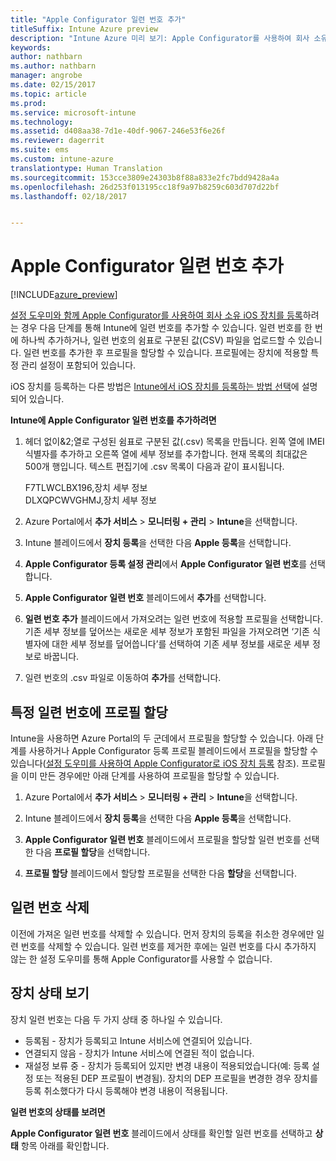 ```yaml
---
title: "Apple Configurator 일련 번호 추가"
titleSuffix: Intune Azure preview
description: "Intune Azure 미리 보기: Apple Configurator를 사용하여 회사 소유 iOS 장치에 일련 번호를 추가하는 방법을 알아봅니다."
keywords: 
author: nathbarn
ms.author: nathbarn
manager: angrobe
ms.date: 02/15/2017
ms.topic: article
ms.prod: 
ms.service: microsoft-intune
ms.technology: 
ms.assetid: d408aa38-7d1e-40df-9067-246e53f6e26f
ms.reviewer: dagerrit
ms.suite: ems
ms.custom: intune-azure
translationtype: Human Translation
ms.sourcegitcommit: 153cce3809e24303b8f88a833e2fc7bdd9428a4a
ms.openlocfilehash: 26d253f013195cc18f9a97b8259c603d707d22bf
ms.lasthandoff: 02/18/2017


---
```


# <a name="add-apple-configurator-serial-numbers"></a>Apple Configurator 일련 번호 추가

[!INCLUDE[azure_preview](../includes/azure_preview.md)]

[설정 도우미와 함께 Apple Configurator를 사용하여 회사 소유 iOS 장치를 등록](enroll-ios-devices-with-apple-configurator-and-setup-assistant.md)하려는 경우 다음 단계를 통해 Intune에 일련 번호를 추가할 수 있습니다. 일련 번호를 한 번에 하나씩 추가하거나, 일련 번호의 쉼표로 구분된 값(CSV) 파일을 업로드할 수 있습니다. 일련 번호를 추가한 후 프로필을 할당할 수 있습니다. 프로필에는 장치에 적용할 특정 관리 설정이 포함되어 있습니다.

iOS 장치를 등록하는 다른 방법은 [Intune에서 iOS 장치를 등록하는 방법 선택](choose-ios-enrollment-method.md)에 설명되어 있습니다.

**Intune에 Apple Configurator 일련 번호를 추가하려면**

1. 헤더 없이&2;열로 구성된 쉼표로 구분된 값(.csv) 목록을 만듭니다. 왼쪽 열에 IMEI 식별자를 추가하고 오른쪽 열에 세부 정보를 추가합니다. 현재 목록의 최대값은 500개 행입니다. 텍스트 편집기에 .csv 목록이 다음과 같이 표시됩니다.

    F7TLWCLBX196,장치 세부 정보</br>
   DLXQPCWVGHMJ,장치 세부 정보

2. Azure Portal에서 **추가 서비스** > **모니터링 + 관리** > **Intune**을 선택합니다.

3.  Intune 블레이드에서 **장치 등록**을 선택한 다음 **Apple 등록**을 선택합니다.

4. **Apple Configurator 등록 설정 관리**에서 **Apple Configurator 일련 번호**를 선택합니다.

5. **Apple Configurator 일련 번호** 블레이드에서 **추가**를 선택합니다.

6. **일련 번호 추가** 블레이드에서 가져오려는 일련 번호에 적용할 프로필을 선택합니다. 기존 세부 정보를 덮어쓰는 새로운 세부 정보가 포함된 파일을 가져오려면 ‘기존 식별자에 대한 세부 정보를 덮어씁니다’를 선택하여 기존 세부 정보를 새로운 세부 정보로 바꿉니다.

7. 일련 번호의 .csv 파일로 이동하여 **추가**를 선택합니다.

## <a name="assign-a-profile-to-specific-serial-numbers"></a>특정 일련 번호에 프로필 할당

Intune을 사용하면 Azure Portal의 두 군데에서 프로필을 할당할 수 있습니다. 아래 단계를 사용하거나 Apple Configurator 등록 프로필 블레이드에서 프로필을 할당할 수 있습니다([설정 도우미를 사용하여 Apple Configurator로 iOS 장치 등록](enroll-ios-devices-with-apple-configurator-and-setup-assistant.md) 참조). 프로필을 이미 만든 경우에만 아래 단계를 사용하여 프로필을 할당할 수 있습니다.

1. Azure Portal에서 **추가 서비스** > **모니터링 + 관리** > **Intune**을 선택합니다.

2. Intune 블레이드에서 **장치 등록**을 선택한 다음 **Apple 등록**을 선택합니다.

3. **Apple Configurator 일련 번호** 블레이드에서 프로필을 할당할 일련 번호를 선택한 다음 **프로필 할당**을 선택합니다.

4. **프로필 할당** 블레이드에서 할당할 프로필을 선택한 다음 **할당**을 선택합니다.

## <a name="delete-serial-numbers"></a>일련 번호 삭제
이전에 가져온 일련 번호를 삭제할 수 있습니다. 먼저 장치의 등록을 취소한 경우에만 일련 번호를 삭제할 수 있습니다. 일련 번호를 제거한 후에는 일련 번호를 다시 추가하지 않는 한 설정 도우미를 통해 Apple Configurator를 사용할 수 없습니다.

## <a name="view-the-state-of-a-device"></a>장치 상태 보기
장치 일련 번호는 다음 두 가지 상태 중 하나일 수 있습니다.

- 등록됨 - 장치가 등록되고 Intune 서비스에 연결되어 있습니다.
- 연결되지 않음 - 장치가 Intune 서비스에 연결된 적이 없습니다.
- 재설정 보류 중 - 장치가 등록되어 있지만 변경 내용이 적용되었습니다(예: 등록 설정 또는 적용된 DEP 프로필이 변경됨). 장치의 DEP 프로필을 변경한 경우 장치를 등록 취소했다가 다시 등록해야 변경 내용이 적용됩니다.

**일련 번호의 상태를 보려면**

**Apple Configurator 일련 번호** 블레이드에서 상태를 확인할 일련 번호를 선택하고 **상태** 항목 아래를 확인합니다.

